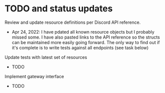 # TODO and status updates

Review and update resource definitions per Discord API reference.
- Apr 24, 2022: I have pdated all known resource objects but I probably missed some. I have also pasted links to the API reference so the structs can be maintained more easily going forward. The only way to find out if it's complete is to write tests against all endpoints (see task below)

Update tests with latest set of resources
- TODO

Implement gateway interface
- TODO
